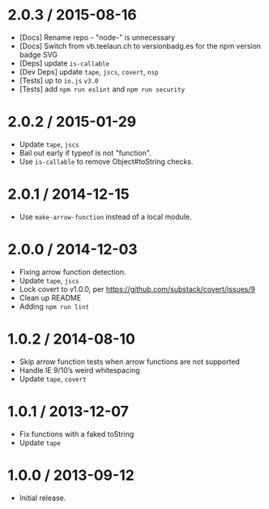 2.0.3 / 2015-08-16
==================
  * [Docs] Rename repo - "node-" is unnecessary
  * [Docs] Switch from vb.teelaun.ch to versionbadg.es for the npm version badge SVG
  * [Deps] update `is-callable`
  * [Dev Deps] update `tape`, `jscs`, `covert`, `nsp`
  * [Tests] up to `io.js` `v3.0`
  * [Tests] add `npm run eslint` and `npm run security`

2.0.2 / 2015-01-29
==================
  * Update `tape`, `jscs`
  * Bail out early if typeof is not "function".
  * Use `is-callable` to remove Object#toString checks.

2.0.1 / 2014-12-15
==================
  * Use `make-arrow-function` instead of a local module.

2.0.0 / 2014-12-03
==================
  * Fixing arrow function detection.
  * Update `tape`, `jscs`
  * Lock covert to v1.0.0, per https://github.com/substack/covert/issues/9
  * Clean up README
  * Adding `npm run lint`

1.0.2 / 2014-08-10
==================
  * Skip arrow function tests when arrow functions are not supported
  * Handle IE 9/10’s weird whitespacing
  * Update `tape`, `covert`

1.0.1 / 2013-12-07
==================
  * Fix functions with a faked toString
  * Update `tape`

1.0.0 / 2013-09-12
==================
  * Initial release.
